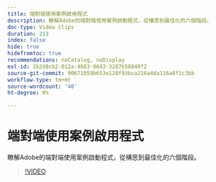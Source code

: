 ```yaml
---
title: 端對端使用案例啟用程式
description: 瞭解Adobe的端對端使用案例啟動程式，從構思到最佳化的六個階段。
doc-type: Video Clips
duration: 213
index: false
hide: true
hidefromtoc: true
recommendations: noCatalog, noDisplay
exl-id: 2b2d8cb2-012a-4683-9643-3287b58840f2
source-git-commit: 90671959b653e120f93bca216a4da116a8f1c3bb
workflow-type: tm+mt
source-wordcount: '40'
ht-degree: 0%

---
```


# 端對端使用案例啟用程式

瞭解Adobe的端對端使用案例啟動程式，從構思到最佳化的六個階段。

<!-- 65_S651_3442537_212_endtoend-use-case-activation-process -->
>[!VIDEO](https://video.tv.adobe.com/v/3458248/?learn=on&enablevpops=true)
